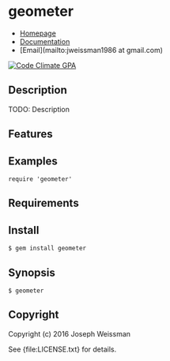 # geometer

* [Homepage](https://rubygems.org/gems/geometer)
* [Documentation](http://rubydoc.info/gems/geometer/frames)
* [Email](mailto:jweissman1986 at gmail.com)

[![Code Climate GPA](https://codeclimate.com/github//geometer/badges/gpa.svg)](https://codeclimate.com/github//geometer)

## Description

TODO: Description

## Features

## Examples

    require 'geometer'

## Requirements

## Install

    $ gem install geometer

## Synopsis

    $ geometer

## Copyright

Copyright (c) 2016 Joseph Weissman

See {file:LICENSE.txt} for details.
